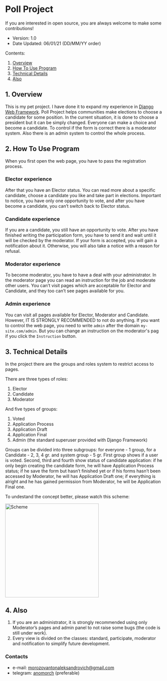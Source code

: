 # Poll Project

If you are interested in open source, you are always welcome to make some contributions!

* Version: 1.0
* Date Updated: 06/01/21 (DD/MM/YY order)

Contents:

1. [Overview](#1-Overview)
2. [How To Use Program](#2-How-To-Use-Program)
3. [Technical Details](#3-Technical-Details)
4. [Also](#4-Also)

## 1. Overview
This is my pet project. I have done it to expand my experience in [Django Web Framework](https://www.djangoproject.com). Poll Project helps communities make elections
to choose a candidate for some position. In the current situation, it is done to choose a president but it can be simply changed.
Everyone can make a choice and become a candidate. To control if the form is correct there is a moderator system. Also there is an 
admin system to control the whole process.

## 2. How To Use Program
When you first open the web page, you have to pass the registration process.

### Elector experience
After that you have an Elector status. You can read more about a specific candidate, choose a candidate you like and take part in elections. 
Important to notice, you have only one opportunity to vote, and after you have become a candidate, you can’t switch back to Elector status.

### Candidate experience
If you are a candidate, you still have an opportunity to vote. After you have finished writing the participation form, you have to send it 
and wait until it will be checked by the moderator. If your form is accepted, you will gain a notification about it. Otherwise, you will also 
take a notice with a reason for refusal.

### Moderator experience
To become moderator, you have to have a deal with your administrator. In the moderator page you can read an instruction for the job and moderate 
other users. You can’t visit pages which are acceptable for Elector and Candidate, and they too can’t see pages available for you.

### Admin experience
You can visit all pages available for Elector, Moderator and Candidate. However, IT IS STRONGLY RECOMMENDED to not do anything. If you want to
control the web page, you need to write `admin` after the domain `my-site.com/admin`. But you can change an instruction on the moderator's pag
if you click the `Instruction` button.


## 3. Technical Details
In the project there are the groups and roles system to restrict access to pages.

There are three types of roles:

  1. Elector
  2. Candidate
  3. Moderator
 
And five types of groups:

  1. Voted
  2. Application Process
  3. Application Draft
  4. Application Final 
  5. Admin (the standard superuser provided with Django Framework) 
 
Groups can be divided into three subgroups: for everyone - 1 group, for a Candidate - 2, 3, 4 gr. and system group - 5 gr. 
First group shows if a user is voted. Second, third and fourth show status of candidate application: if he only begin creating 
the candidate form, he will have Application Process status; if he save the form but hasn’t finished yet or if his forms 
hasn’t been accessed by Moderator, he will has Application Draft one; if everything is alright and he has gained permission from 
Moderator, he will be Application Final one.

To undestand the concept better, please watch this scheme:

<img alt="Scheme" src="https://i.imgur.com/Pq4tF8J.jpg" height="300" />

## 4. Also
1. If you are an administrator, it is strongly recommended using only Moderator’s pages and admin panel to not raise some 
bugs (the code is still under work).
2. Every view is divided on the classes: standard, participate, moderator and notification to simplify future development.  

### Contacts 
* e-mail: [morozovantonaleksandrovich@gmail.com](mailto:morozovantonaleksandrovich@gmail.com)
* telegram: [anomorch](https://t.me/anomorch) (preferable) 
